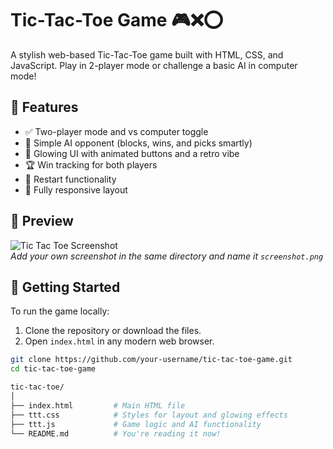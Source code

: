 # Tic-Tac-Toe Game 🎮❌⭕️

A stylish web-based Tic-Tac-Toe game built with HTML, CSS, and JavaScript. Play in 2-player mode or challenge a basic AI in computer mode!

## 🧠 Features

- ✅ Two-player mode and vs computer toggle
- 🤖 Simple AI opponent (blocks, wins, and picks smartly)
- 🎨 Glowing UI with animated buttons and a retro vibe
- 🏆 Win tracking for both players
- 🔁 Restart functionality
- 📱 Fully responsive layout

## 📸 Preview

![Tic Tac Toe Screenshot](screenshot.png)  
*Add your own screenshot in the same directory and name it `screenshot.png`*

## 🚀 Getting Started

To run the game locally:

1. Clone the repository or download the files.
2. Open `index.html` in any modern web browser.

```bash
git clone https://github.com/your-username/tic-tac-toe-game.git
cd tic-tac-toe-game

tic-tac-toe/
│
├── index.html         # Main HTML file
├── ttt.css            # Styles for layout and glowing effects
├── ttt.js             # Game logic and AI functionality
└── README.md          # You're reading it now!
